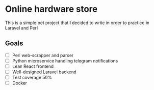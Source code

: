 # Online hardware store

This is a simple pet project that I decided to write in order to practice in Laravel and Perl


## Goals

- [ ] Perl web-scrapper and parser
- [ ] Python microservice handling telegram notifications
- [ ] Lean React frontend
- [ ] Well-designed Laravel backend
- [ ] Test coverage 50%
- [ ] Docker
